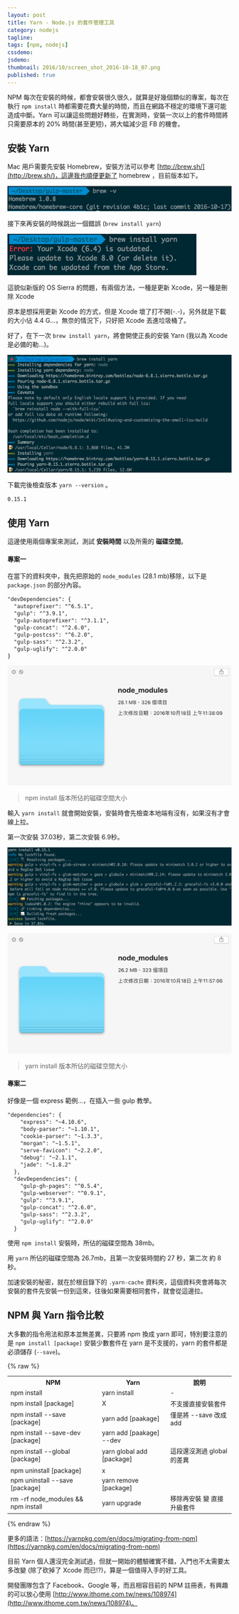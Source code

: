 ```yaml
---
layout: post
title: Yarn - Node.js 的套件管理工具
category: nodejs
tagline:
tags: [npm, nodejs]
cssdemo:
jsdemo:
thumbnail: 2016/10/screen_shot_2016-10-18_07.png
published: true
---
```


NPM 每次在安裝的時候，都會安裝很久很久，就算是好幾個類似的專案，每次在執行 `npm install` 時都需要花費大量的時間，而且在網路不穩定的環境下還可能造成中斷。Yarn 可以讓這些問題好轉些，在實測時，安裝一次以上的套件時間將只需要原本的 20% 時間(甚至更短)，將大幅減少逛 FB 的機會。

<!-- more -->

## 安裝 Yarn

Mac 用戶需要先安裝 Homebrew，安裝方法可以參考 [http://brew.sh/](http://brew.sh/)，這邊我也順便更新了 homebrew ，目前版本如下。

![](/images/2016/10/screen_shot_2016-10-18_01.png)

接下來再安裝的時候跳出一個錯誤 (`brew install yarn`)

![](/images/2016/10/screen_shot_2016-10-18_02.png)

這貌似新版的 OS Sierra 的問題，有兩個方法，一種是更新 Xcode，另一種是刪除 Xcode

原本是想採用更新 Xcode 的方式，但是 Xcode 壞了打不開(-.-)，另外就是下載的大小佔 4.4 G...，無奈的情況下，只好把 Xcode 丟進垃圾桶了。

好了，在下一次 `brew install yarn`，將會開使正長的安裝 Yarn (我以為 Xcode 是必備的勒...)。

![](/images/2016/10/screen_shot_2016-10-18_03.png)

下載完後檢查版本 `yarn --version` 。

```
0.15.1
```

## 使用 Yarn

這邊使用兩個專案來測試，測試 **安裝時間** 以及所需的 **磁碟空間**。

#### 專案一

在當下的資料夾中，我先把原始的 `node_modules` (28.1 mb)移除，以下是 `package.json` 的部分內容。

```
"devDependencies": {
  "autoprefixer": "^6.5.1",
  "gulp": "^3.9.1",
  "gulp-autoprefixer": "^3.1.1",
  "gulp-concat": "^2.6.0",
  "gulp-postcss": "^6.2.0",
  "gulp-sass": "^2.3.2",
  "gulp-uglify": "^2.0.0"
}
```

![](/images/2016/10/screen_shot_2016-10-18_04.png)

> npm install 版本所佔的磁碟空間大小

輸入 `yarn install` 就會開始安裝，安裝時會先檢查本地端有沒有，如果沒有才會線上拉。

第一次安裝 37.03秒，第二次安裝 6.9秒。

![](/images/2016/10/screen_shot_2016-10-18_05.png)

![](/images/2016/10/screen_shot_2016-10-18_06.png)

> yarn install 版本所佔的磁碟空間大小

#### 專案二

好像是一個 express 範例...，在插入一些 gulp 教學。

```
"dependencies": {
    "express": "~4.10.6",
    "body-parser": "~1.10.1",
    "cookie-parser": "~1.3.3",
    "morgan": "~1.5.1",
    "serve-favicon": "~2.2.0",
    "debug": "~2.1.1",
    "jade": "~1.8.2"
  },
  "devDependencies": {
    "gulp-gh-pages": "^0.5.4",
    "gulp-webserver": "^0.9.1",
    "gulp": "^3.9.1",
    "gulp-concat": "^2.6.0",
    "gulp-sass": "^2.3.2",
    "gulp-uglify": "^2.0.0"
  }
```

使用 `npm install` 安裝時，所佔的磁碟空間為 38mb。

用 `yarn` 所佔的磁碟空間為 26.7mb，且第一次安裝時間約 27 秒，第二次 約 8 秒。

加速安裝的秘密，就在於根目錄下的 `.yarn-cache` 資料夾，這個資料夾會將每次安裝的套件先安裝一份到這來，往後如果需要相同套件，就會從這邊拉。

## NPM 與 Yarn 指令比較

大多數的指令用法和原本並無差異，只要將 npm 換成 yarn 即可，特別要注意的是 `npm install [package]` 安裝少數套件在 yarn 是不支援的，yarn 的套件都是必須儲存 (`--save`)。

{% raw %}
<table>
  <tr>
    <th>NPM</th>
    <th>Yarn</th>
    <th>說明</th>
  </tr>
  <tr>
    <td>npm install</td>
    <td>yarn install</td>
    <td>-</td>
  </tr>
  <tr>
    <td>npm install [package]</td>
    <td>X</td>
    <td>不支援直接安裝套件</td>
  </tr>
  <tr>
    <td>npm install --save [package]</td>
    <td>yarn add [paakage]</td>
    <td>僅是將 --save 改成 add</td>
  </tr>
  <tr>
    <td>npm install --save-dev [package]</td>
    <td>yarn add [paakage] --dev</td>
    <td></td>
  </tr>
  <tr>
    <td>npm install --global [package]</td>
    <td>yarn global add [package]</td>
    <td>這段還沒測過 global 的差異</td>
  </tr>
  <tr>
    <td>npm uninstall [package]</td>
    <td>x</td>
    <td></td>
  </tr>
  <tr>
    <td>npm uninstall --save [package]</td>
    <td>yarn remove [package]</td>
    <td></td>
  </tr>
  <tr>
    <td>rm -rf node_modules && npm install</td>
    <td>yarn upgrade</td>
    <td>移除再安裝 變 直接升級套件</td>
  </tr>
</table>
{% endraw %}

更多的語法：[https://yarnpkg.com/en/docs/migrating-from-npm](https://yarnpkg.com/en/docs/migrating-from-npm)

目前 Yarn 個人還沒完全測試過，但就一開始的體驗確實不錯，入門也不太需要太多改變 (除了砍掉了 Xcode 而已!?)，算是一個值得入手的好工具。

開發團隊包含了 Facebook、Google 等，而且相容目前的 NPM 註冊表，有興趣的可以放心使用 [http://www.ithome.com.tw/news/108974](http://www.ithome.com.tw/news/108974)。
